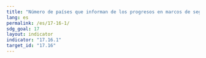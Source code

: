 ```yaml
---
title: "Número de países que informan de los progresos en marcos de seguimiento de la eficacia de las actividades de desarrollo de múltiples interesados que favorecen el logro de los Objetivos de Desarrollo Sostenible"
lang: es
permalink: /es/17-16-1/
sdg_goal: 17
layout: indicator
indicator: "17.16.1"
target_id: "17.16"
---
```


